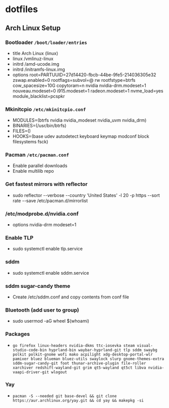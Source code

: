 # dotfiles

## Arch Linux Setup

### Bootloader `/boot/loader/entries`

- title Arch Linux (linux)
- linux /vmlinuz-linux
- initrd /amd-ucode.img
- initrd /initramfs-linux.img
- options root=PARTUUID=27d14420-fbcb-44be-9fe5-214036305e32 zswap.enabled=0 rootflags=subvol=@ rw rootfstype=btrfs cow_spacesize=10G copytoram=n nvidia nvidia-drm.modeset=1 nouveau.modeset=0 i915.modeset=1 radeon.modeset=1 nvme_load=yes module_blacklist=pcspkr

### Mkinitcpio `/etc/mkinitcpio.conf`

- MODULES=(btrfs nvidia nvidia_modeset nvidia_uvm nvidia_drm)
- BINARIES=(/usr/bin/btrfs)
- FILES=()
- HOOKS=(base udev autodetect keyboard keymap modconf block filesystems fsck)

### Pacman `/etc/pacman.conf`

- Enable parallel downloads
- Enable multilib repo

### Get fastest mirrors with reflector
- sudo reflector --verbose --country 'United States' -l 20 -p https --sort rate --save /etc/pacman.d/mirrorlist

### /etc/modprobe.d/nvidia.conf
- options nvidia-drm modeset=1

### Enable TLP
- sudo systemctl enable tlp.service

### sddm
- sudo systemctl enable sddm.service

### sddm sugar-candy theme
- Create /etc/sddm.conf and copy contents from conf file

### Bluetooth (add user to group)
- sudo usermod -aG wheel $(whoami)

### Packages
- `go firefox linux-headers nvidia-dkms ttc-iosevka steam visual-studio-code-bin hyprland-bin waybar-hyprland-git tlp sddm swaybg polkit polkit-gnome wofi mako acpilight xdg-desktop-portal-wlr pamixer bluez blueman bluez-utils swaylock slurp gnome-themes-extra sddm-sugar-candy-git foot thunar-archive-plugin file-roller xarchiver redshift-wayland-git grim qt5-wayland qt5ct libva nvidia-vaapi-driver-git wlogout`

### Yay
- `pacman -S --needed git base-devel && git clone https://aur.archlinux.org/yay.git && cd yay && makepkg -si`
